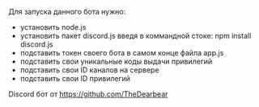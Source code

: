 Для запуска данного бота нужно:
  - установить node.js
  - установить пакет discord.js введя в коммандной стоке: npm install discord.js
  - подставить токен своего бота в самом конце файла app.js
  - подставить свои уникальные коды выдачи привилегий
  - подставить свои ID каналов на сервере
  - подставить свои ID привилегий


Discord бот от https://github.com/TheDearbear
